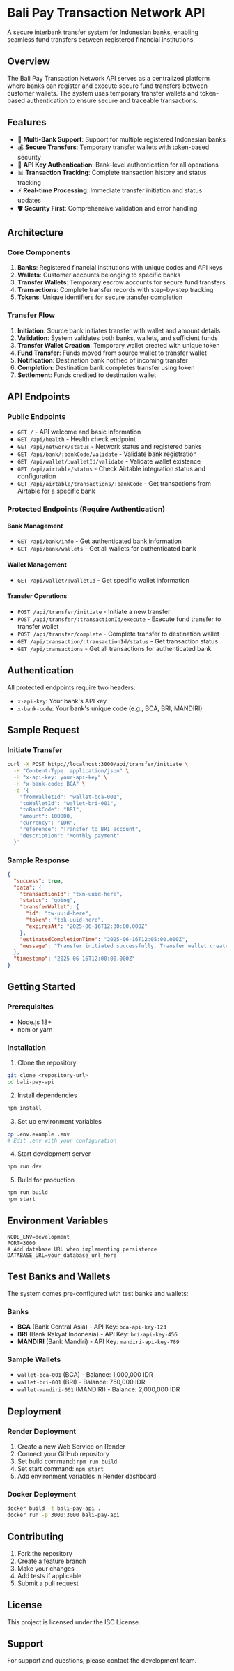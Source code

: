 # Bali Pay Transaction Network API

A secure interbank transfer system for Indonesian banks, enabling seamless fund transfers between registered financial institutions.

## Overview

The Bali Pay Transaction Network API serves as a centralized platform where banks can register and execute secure fund transfers between customer wallets. The system uses temporary transfer wallets and token-based authentication to ensure secure and traceable transactions.

## Features

- 🏦 **Multi-Bank Support**: Support for multiple registered Indonesian banks
- 💰 **Secure Transfers**: Temporary transfer wallets with token-based security
- 🔐 **API Key Authentication**: Bank-level authentication for all operations
- 📊 **Transaction Tracking**: Complete transaction history and status tracking
- ⚡ **Real-time Processing**: Immediate transfer initiation and status updates
- 🛡️ **Security First**: Comprehensive validation and error handling

## Architecture

### Core Components

1. **Banks**: Registered financial institutions with unique codes and API keys
2. **Wallets**: Customer accounts belonging to specific banks
3. **Transfer Wallets**: Temporary escrow accounts for secure fund transfers
4. **Transactions**: Complete transfer records with step-by-step tracking
5. **Tokens**: Unique identifiers for secure transfer completion

### Transfer Flow

1. **Initiation**: Source bank initiates transfer with wallet and amount details
2. **Validation**: System validates both banks, wallets, and sufficient funds
3. **Transfer Wallet Creation**: Temporary wallet created with unique token
4. **Fund Transfer**: Funds moved from source wallet to transfer wallet
5. **Notification**: Destination bank notified of incoming transfer
6. **Completion**: Destination bank completes transfer using token
7. **Settlement**: Funds credited to destination wallet

## API Endpoints

### Public Endpoints

- `GET /` - API welcome and basic information
- `GET /api/health` - Health check endpoint
- `GET /api/network/status` - Network status and registered banks
- `GET /api/bank/:bankCode/validate` - Validate bank registration
- `GET /api/wallet/:walletId/validate` - Validate wallet existence
- `GET /api/airtable/status` - Check Airtable integration status and configuration
- `GET /api/airtable/transactions/:bankCode` - Get transactions from Airtable for a specific bank

### Protected Endpoints (Require Authentication)

#### Bank Management
- `GET /api/bank/info` - Get authenticated bank information
- `GET /api/bank/wallets` - Get all wallets for authenticated bank

#### Wallet Management
- `GET /api/wallet/:walletId` - Get specific wallet information

#### Transfer Operations
- `POST /api/transfer/initiate` - Initiate a new transfer
- `POST /api/transfer/:transactionId/execute` - Execute fund transfer to transfer wallet
- `POST /api/transfer/complete` - Complete transfer to destination wallet
- `GET /api/transaction/:transactionId/status` - Get transaction status
- `GET /api/transactions` - Get all transactions for authenticated bank

## Authentication

All protected endpoints require two headers:
- `x-api-key`: Your bank's API key
- `x-bank-code`: Your bank's unique code (e.g., BCA, BRI, MANDIRI)

## Sample Request

### Initiate Transfer

```bash
curl -X POST http://localhost:3000/api/transfer/initiate \
  -H "Content-Type: application/json" \
  -H "x-api-key: your-api-key" \
  -H "x-bank-code: BCA" \
  -d '{
    "fromWalletId": "wallet-bca-001",
    "toWalletId": "wallet-bri-001", 
    "toBankCode": "BRI",
    "amount": 100000,
    "currency": "IDR",
    "reference": "Transfer to BRI account",
    "description": "Monthly payment"
  }'
```

### Sample Response

```json
{
  "success": true,
  "data": {
    "transactionId": "txn-uuid-here",
    "status": "going",
    "transferWallet": {
      "id": "tw-uuid-here",
      "token": "tok-uuid-here", 
      "expiresAt": "2025-06-16T12:30:00.000Z"
    },
    "estimatedCompletionTime": "2025-06-16T12:05:00.000Z",
    "message": "Transfer initiated successfully. Transfer wallet created and ready for fund transfer."
  },
  "timestamp": "2025-06-16T12:00:00.000Z"
}
```

## Getting Started

### Prerequisites

- Node.js 18+ 
- npm or yarn

### Installation

1. Clone the repository
```bash
git clone <repository-url>
cd bali-pay-api
```

2. Install dependencies
```bash
npm install
```

3. Set up environment variables
```bash
cp .env.example .env
# Edit .env with your configuration
```

4. Start development server
```bash
npm run dev
```

5. Build for production
```bash
npm run build
npm start
```

## Environment Variables

```env
NODE_ENV=development
PORT=3000
# Add database URL when implementing persistence
DATABASE_URL=your_database_url_here
```

## Test Banks and Wallets

The system comes pre-configured with test banks and wallets:

### Banks
- **BCA** (Bank Central Asia) - API Key: `bca-api-key-123`
- **BRI** (Bank Rakyat Indonesia) - API Key: `bri-api-key-456`  
- **MANDIRI** (Bank Mandiri) - API Key: `mandiri-api-key-789`

### Sample Wallets
- `wallet-bca-001` (BCA) - Balance: 1,000,000 IDR
- `wallet-bri-001` (BRI) - Balance: 750,000 IDR
- `wallet-mandiri-001` (MANDIRI) - Balance: 2,000,000 IDR

## Deployment

### Render Deployment

1. Create a new Web Service on Render
2. Connect your GitHub repository
3. Set build command: `npm run build`
4. Set start command: `npm start`
5. Add environment variables in Render dashboard

### Docker Deployment

```bash
docker build -t bali-pay-api .
docker run -p 3000:3000 bali-pay-api
```

## Contributing

1. Fork the repository
2. Create a feature branch
3. Make your changes
4. Add tests if applicable
5. Submit a pull request

## License

This project is licensed under the ISC License.

## Support

For support and questions, please contact the development team.